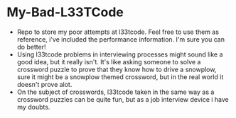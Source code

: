 # My-Bad-L33TCode

- Repo to store my poor attempts at l33tcode. Feel free to use them as reference, i've included the performance information. I'm sure you can do better!
- Using l33tcode problems in interviewing processes might sound like a good idea, but it really isn't. It's like asking someone to solve a crossword puzzle to prove that they know how to drive a snowplow, sure it might be a snowplow themed crossword, but in the real world it doesn't prove alot.
- On the subject of crosswords, l33tcode taken in the same way as a crossword puzzles can be quite fun, but as a job interview device i have my doubts.
